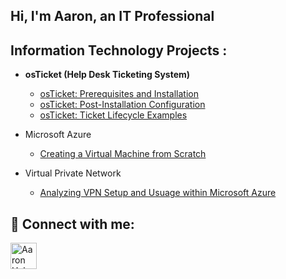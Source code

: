 ## Hi, I'm Aaron, an IT Professional 

<h2> Information Technology Projects :</h2> 
<div style="clear: both;"></div>

- <b>osTicket (Help Desk Ticketing System)</b>
  - [osTicket: Prerequisites and Installation](https://github.com/ahaborte918/osticket-prereqs)                                                                          
  - [osTicket: Post-Installation Configuration](https://github.com/haborte918/post-installation-config)                                                                                
  - [osTicket: Ticket Lifecycle Examples](https://github.com/ahaborte918/ticket-lifecycle)
    
- Microsoft Azure
  -  [Creating a Virtual Machine from Scratch](https://github.com/ahaborte918/Virtual-machine)

- Virtual Private Network
  -  [Analyzing VPN Setup and Usuage within Microsoft Azure](https://github.com/ahaborte918/VPN)
 

<h2> 🤳 Connect with me:</h2>
<a href="https://www.linkedin.com/in/aaronhaborte/" target="_blank">
  <img align="left" alt="Aaron Haborte | LinkedIn" width="42px" src="https://cdn.jsdelivr.net/npm/simple-icons@v3/icons/linkedin.svg" />
</a>
